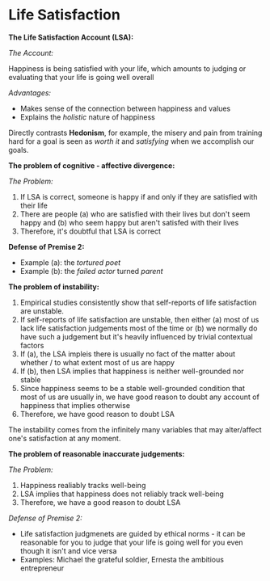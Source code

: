 # Life Satisfaction

**The Life Satisfaction Account (LSA):**

*The Account:*

Happiness is being satisfied with your life, which amounts to judging or evaluating that your life is going well overall

*Advantages:*

- Makes sense of the connection between happiness and values
- Explains the *holistic* nature of happiness

Directly contrasts **Hedonism**, for example, the misery and pain from training hard for a goal is seen as *worth it* and *satisfying* when we accomplish our goals.

**The problem of cognitive - affective divergence:**

*The Problem:*

1. If LSA is correct, someone is happy if and only if they are satisfied with their life
2. There are people (a) who are satisfied with their lives but don't seem happy and (b) who seem happy but aren't satisfed with their lives
3. Therefore, it's doubtful that LSA is correct

**Defense of Premise 2:**

- Example (a): the *tortured poet*
- Example (b): the *failed actor* turned *parent*

**The problem of instability:**

1. Empirical studies consistently show that self-reports of life satisfaction are unstable.
2. If self-reports of life satisfaction are unstable, then either (a) most of us lack life satisfaction judgements most of the time or (b) we normally do have such a judgement but it's heavily influenced by trivial contextual factors
3. If (a), the LSA impleis there is usually no fact of the matter about whether / to what extent most of us are happy
4. If (b), then LSA implies that happiness is neither well-grounded nor stable
5. Since happiness seems to be a stable well-grounded condition that most of us are usually in, we have good reason to doubt any account of happiness that implies otherwise
6. Therefore, we have good reason to doubt LSA

The instability comes from the infinitely many variables that may alter/affect one's satisfaction at any moment.


**The problem of reasonable inaccurate judgements:**

*The Problem:*

1. Happiness realiably tracks well-being
2. LSA implies that happiness does not reliably track well-being
3. Therefore, we have a good reason to doubt LSA

*Defense of Premise 2:*

- Life satisfaction judgmenets are guided by ethical norms - it can be reasonable for you to judge that your life is going well for you even though it isn't and vice versa
- Examples: Michael the grateful soldier, Ernesta the ambitious entrepreneur
